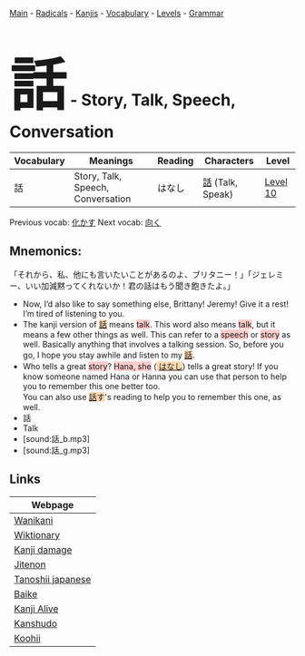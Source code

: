 <style> bigfont {font-size: 100px}</style>
[Main](../README.md) -
[Radicals](../radicals.md) -
[Kanjis](../kanjis.md) -
[Vocabulary](../vocabulary.md) -
[Levels](../levels.md) -
[Grammar](../grammar.md)
# <bigfont> 話</bigfont> - Story, Talk, Speech, Conversation 

| Vocabulary | Meanings | Reading | Characters | Level |
| --- | --- | --- | --- | --- |
| 話 | Story, Talk, Speech, Conversation | はなし |  [話](../kanjis/話.md) (Talk, Speak) | [Level 10](../levels/wk_level10.md) |

Previous vocab: [化かす](化かす.md) Next vocab: [向く](向く.md) 

## Mnemonics:
「それから、私、他にも言いたいことがあるのよ、ブリタニー！」「ジェレミー、いい加減黙ってくれないか！君の話はもう聞き飽きたよ。」
* Now, I’d also like to say something else, Brittany! Jeremy! Give it a rest! I’m tired of listening to you.
* The kanji version of <span style="background-color:#fed8b1"> [話](https://jisho.org/search/話)</span> means <span style="background-color:#ffcccb"> talk</span>. This word also means <span style="background-color:#ffcccb"> talk</span>, but it means a few other things as well. This can refer to a <span style="background-color:#ffcccb"> speech</span> or <span style="background-color:#ffcccb"> story</span> as well. Basically anything that involves a talking session. So, before you go, I hope you stay awhile and listen to my <span style="background-color:#fed8b1"> [話](https://jisho.org/search/話)</span>.
* Who tells a great <span style="background-color:#ffcccb"> story</span>? <span style="background-color:#ffcccb"> Hana, she</span> (<span style="background-color:#fed8b1"> [はなし](https://jisho.org/search/はなし)</span>) tells a great story! If you know someone named Hana or Hanna you can use that person to help you to remember this one better too. <br />You can also use <span style="background-color:#fed8b1"> [話](https://jisho.org/search/話)す</span>'s reading to help you to remember this one, as well.
* 話
* Talk
* [sound:話_b.mp3]
* [sound:話_g.mp3]


## Links 

| Webpage |
| --- |
| [Wanikani          ](https://www.wanikani.com/kanji/話) |
| [Wiktionary        ](https://en.wiktionary.org/wiki/話) |
| [Kanji damage      ](http://www.kanjidamage.com/kanji/search?utf8=✓&q=話) |
| [Jitenon           ](https://jitenon.com/kanji/話) |
| [Tanoshii japanese ](https://www.tanoshiijapanese.com/dictionary/kanji.cfm?k=話) |
| [Baike             ](https://baike.baidu.com/item/話) |
| [Kanji Alive       ](https://app.kanjialive.com/話) |
| [Kanshudo          ](https://www.kanshudo.com/searchmn?q=話) |
| [Koohii            ](https://kanji.koohii.com/study/kanji/話) |

